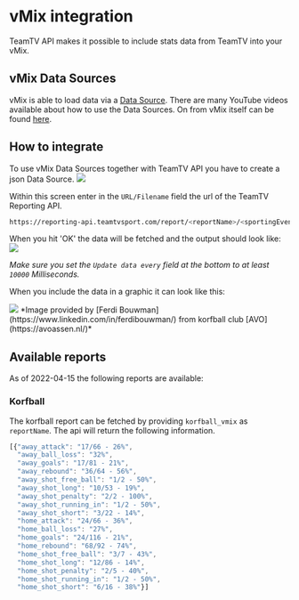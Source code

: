 # vMix integration

TeamTV API makes it possible to include stats data from TeamTV into your vMix.

## vMix Data Sources

vMix is able to load data via a [Data Source](https://www.vmix.com/help24/index.htm?DataSources.html). There are many YouTube videos available about how to use the Data Sources. On from vMix itself can be found [here](https://www.youtube.com/watch?v=t9CcKd9GeSY). 


## How to integrate 

To use vMix Data Sources together with TeamTV API you have to create a json Data Source.
<img src="/images/vmix-datasource-create.png" />

Within this screen enter in the `URL/Filename` field the url of the TeamTV Reporting API.
```bash
https://reporting-api.teamtvsport.com/report/<reportName>/<sportingEventId>?Authorization=<Authorization>&X-Resource-Group-Id=<resourceGroupId>
```

When you hit 'OK' the data will be fetched and the output should look like:
<img src="/images/vmix-datasource-data.png" />

*Make sure you set the `Update data every` field at the bottom to at least `10000` Milliseconds.*

When you include the data in a graphic it can look like this:

<img src="/images/vmix-datasource-output.png" />
*Image provided by [Ferdi Bouwman](https://www.linkedin.com/in/ferdibouwman/) from korfball club [AVO](https://avoassen.nl/)*


## Available reports

As of 2022-04-15 the following reports are available:

### Korfball

The korfball report can be fetched by providing `korfball_vmix` as `reportName`. The api will return the following information.

```javascript
[{"away_attack": "17/66 - 26%",
  "away_ball_loss": "32%",
  "away_goals": "17/81 - 21%",
  "away_rebound": "36/64 - 56%",
  "away_shot_free_ball": "1/2 - 50%",
  "away_shot_long": "10/53 - 19%",
  "away_shot_penalty": "2/2 - 100%",
  "away_shot_running_in": "1/2 - 50%",
  "away_shot_short": "3/22 - 14%",
  "home_attack": "24/66 - 36%",
  "home_ball_loss": "27%",
  "home_goals": "24/116 - 21%",
  "home_rebound": "68/92 - 74%",
  "home_shot_free_ball": "3/7 - 43%",
  "home_shot_long": "12/86 - 14%",
  "home_shot_penalty": "2/5 - 40%",
  "home_shot_running_in": "1/2 - 50%",
  "home_shot_short": "6/16 - 38%"}]
```

